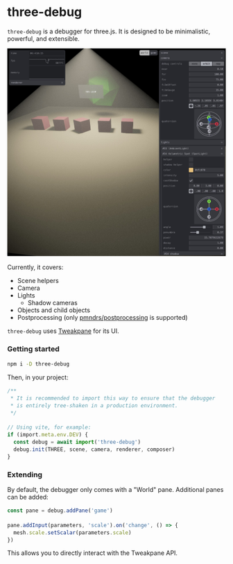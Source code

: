 # three-debug

`three-debug` is a debugger for three.js. It is designed to be minimalistic, powerful, and extensible.

![A screenshot of three-debug in action](https://raw.githubusercontent.com/michealparks/three-debug/main/assets/screen1.jpg)

Currently, it covers:
* Scene helpers
* Camera
* Lights
  * Shadow cameras
* Objects and child objects
* Postprocessing (only [pmndrs/postprocessing](https://github.com/pmndrs/postprocessing) is supported)

`three-debug` uses [Tweakpane](https://cocopon.github.io/tweakpane/) for its UI.

### Getting started

```bash
npm i -D three-debug
```

Then, in your project:

```ts
/**
 * It is recommended to import this way to ensure that the debugger
 * is entirely tree-shaken in a production environment.
 */

// Using vite, for example:
if (import.meta.env.DEV) {
  const debug = await import('three-debug')
  debug.init(THREE, scene, camera, renderer, composer)
}
```

### Extending

By default, the debugger only comes with a "World" pane. Additional panes can be added:

```ts
const pane = debug.addPane('game')

pane.addInput(parameters, 'scale').on('change', () => {
  mesh.scale.setScalar(parameters.scale)
})
```

This allows you to directly interact with the Tweakpane API.
